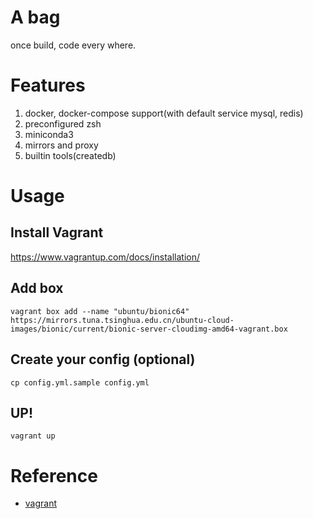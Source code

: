 # A bag

once build, code every where.

# Features

1. docker, docker-compose support(with default service mysql, redis)
2. preconfigured zsh
3. miniconda3
4. mirrors and proxy  
5. builtin tools(createdb)

# Usage

## Install Vagrant

https://www.vagrantup.com/docs/installation/

## Add box

```shell script
vagrant box add --name "ubuntu/bionic64" https://mirrors.tuna.tsinghua.edu.cn/ubuntu-cloud-images/bionic/current/bionic-server-cloudimg-amd64-vagrant.box
```

## Create your config (optional)

```shell script
cp config.yml.sample config.yml
```

## UP!

```shell script
vagrant up
```


# Reference

- [vagrant](https://www.vagrantup.com/docs/)
